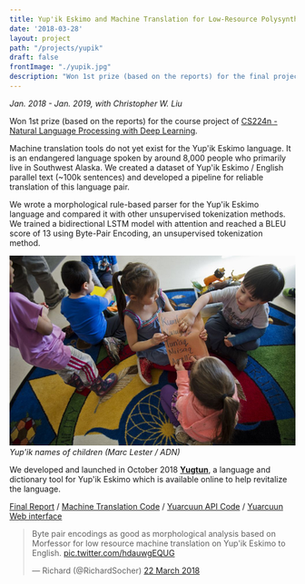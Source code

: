 ```yaml
---
title: Yup'ik Eskimo and Machine Translation for Low-Resource Polysynthetic Languages
date: '2018-03-28'
layout: project
path: "/projects/yupik"
draft: false
frontImage: "./yupik.jpg"
description: "Won 1st prize (based on the reports) for the final project of CS224n - Natural Language Processing with Deep Learning. Machine translation tools do not yet exist for the Yup'ik Eskimo language which is an endangered language spoken by around 8,000 people in Southwest Alaska."
---
```


*Jan. 2018 - Jan. 2019, with Christopher W. Liu*

Won 1st prize (based on the reports) for the course project of [CS224n - Natural Language Processing with Deep Learning](http://cs224n.stanford.edu).

Machine translation tools do not yet exist for the Yup'ik Eskimo language. It is an endangered language spoken by around 8,000 people who primarily live in Southwest Alaska. We created a dataset of Yup'ik Eskimo / English parallel text (~100k sentences) and developed a pipeline for reliable translation of this language pair.

We wrote a morphological rule-based parser for the Yup'ik Eskimo language and compared it with other unsupervised tokenization methods. We trained a bidirectional LSTM model with attention and reached a BLEU score of 13 using Byte-Pair Encoding, an unsupervised tokenization method.

![Students](./yupik.jpg)
*Yup'ik names of children  (Marc Lester / ADN)*

We developed and launched in October 2018 __[Yugtun](http://www.yugtun.com)__, a language and dictionary tool for Yup'ik Eskimo which is available online to help revitalize the language.



[Final Report](http://web.stanford.edu/class/cs224n/reports/6907893.pdf) /
[Machine Translation Code](https://github.com/cwtliu/yupik-mt) /
[Yuarcuun API Code](https://github.com/Temigo/yuarcuun-api) /
[Yuarcuun Web interface](https://github.com/Temigo/yuarcuun-web)

<blockquote class="twitter-tweet" data-lang="en-gb"><p lang="en" dir="ltr">Byte pair encodings as good as morphological analysis based on Morfessor for low resource machine translation on Yup&#39;ik Eskimo to English. <a href="https://t.co/hdauwgEQUG">pic.twitter.com/hdauwgEQUG</a></p>&mdash; Richard (@RichardSocher) <a href="https://twitter.com/RichardSocher/status/976647886099263488?ref_src=twsrc%5Etfw">22 March 2018</a></blockquote>
<script async src="https://platform.twitter.com/widgets.js" charset="utf-8"></script>
